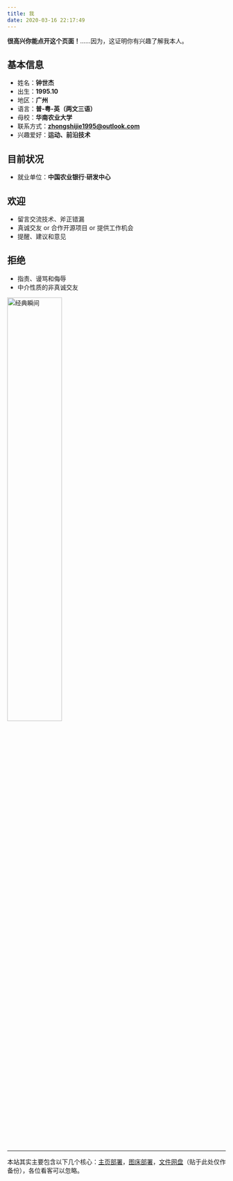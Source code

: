 ```yaml
---
title: 我
date: 2020-03-16 22:17:49
---
```


**很高兴你能点开这个页面！**……因为，这证明你有兴趣了解我本人。

## 基本信息
- 姓名：**钟世杰**
- 出生：**1995.10**
- 地区：**广州**
- 语言：**普-粤-英（两文三语）**
- 母校：**华南农业大学**
- 联系方式：**zhongshijie1995@outlook.com**
- 兴趣爱好：**运动、前沿技术**

## 目前状况
- 就业单位：**中国农业银行·研发中心**

## 欢迎
- 留言交流技术、斧正错漏
- 真诚交友 or 合作开源项目 or 提供工作机会
- 提醒、建议和意见

## 拒绝
- 指责、谩骂和侮辱
- 中介性质的非真诚交友

<img src="https://zhongshijie.gitee.io/mirrors-pic/img/20200317204021.png" width="50%" alt="经典瞬间">

***
本站其实主要包含以下几个核心：[主页部署](https://gitee.com/zhongshijie/zhongshijie/pages)，[图床部署](https://gitee.com/zhongshijie/mirrors-pic/pages)，[文件网盘](https://zhongshijie.coding.net/p/mirrors-file/attachment)（贴于此处仅作备份），各位看客可以忽略。
